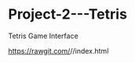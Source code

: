 # Project-2---Tetris
Tetris Game Interface



https://rawgit.com/<hci-game-interface>/<Project2---Tetris>/index.html
